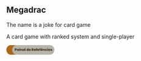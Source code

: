 ## Megadrac
The name is a joke for card game 

A card game with ranked system and single-player

<p align="left">
    <a href="https://docs.google.com/presentation/d/1_XRL79FyrN0ifwnOfs6KFpVPqWDInw8hzNxAcnSdJwo/edit?usp=sharing">
        <img src="megadrac/assets/button-github-painel_ref.png" style="width: 25%; height: auto;">
    </a>
</p>